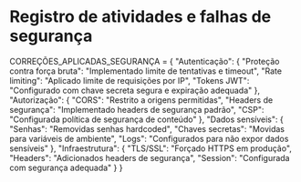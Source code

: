 # Registro de atividades e falhas de segurança
CORREÇÕES_APLICADAS_SEGURANÇA = {
    "Autenticação": {
        "Proteção contra força bruta": "Implementado limite de tentativas e timeout",
        "Rate limiting": "Aplicado limite de requisições por IP",
        "Tokens JWT": "Configurado com chave secreta segura e expiração adequada"
    },
    "Autorização": {
        "CORS": "Restrito a origens permitidas",
        "Headers de segurança": "Implementado headers de segurança padrão",
        "CSP": "Configurada política de segurança de conteúdo"
    },
    "Dados sensíveis": {
        "Senhas": "Removidas senhas hardcoded",
        "Chaves secretas": "Movidas para variáveis de ambiente",
        "Logs": "Configurados para não expor dados sensíveis"
    },
    "Infraestrutura": {
        "TLS/SSL": "Forçado HTTPS em produção",
        "Headers": "Adicionados headers de segurança",
        "Session": "Configurada com segurança adequada"
    }
}
